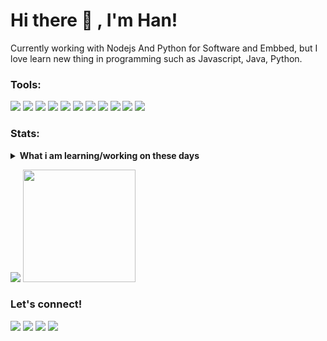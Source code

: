 # Hi there 👋 , I'm Han!
Currently working with Nodejs And Python for Software and Embbed, but I love learn new thing in programming such as Javascript, Java, Python.  

### Tools:
<p>
    <img src="https://img.shields.io/badge/IntelliJIDEA-000000.svg?style=flat&logo=intellij-idea&logoColor=white" />
    <img src="https://img.shields.io/badge/pycharm-143?style=flat&logo=pycharm&logoColor=black&color=black&labelColor=green" />
    <img src="https://img.shields.io/badge/Replit-DD1200?style=flat&logo=Replit&logoColor=white" />
    <img src="https://img.shields.io/badge/Visual%20Studio%20Code-0078d7.svg?style=flat&logo=visual-studio-code&logoColor=white" />
    <img src="https://img.shields.io/badge/firebase-%23039BE5.svg?style=flat&logo=firebase" />
    <img src="https://img.shields.io/badge/DigitalOcean-%230167ff.svg?style=flat&logo=digitalOcean&logoColor=white" />
    <img src="https://img.shields.io/badge/Kali-268BEE?style=flat&logo=kalilinux&logoColor=white" />
    <img src="https://img.shields.io/badge/-Arduino-00979D?style=flat&logo=Arduino&logoColor=white" />
    <img src="https://img.shields.io/badge/Postman-FF6C37?style=flat&logo=postman&logoColor=white" />
    <img src="https://img.shields.io/badge/tor-%237E4798.svg?style=flat&logo=tor-project&logoColor=white" />
    <img src="https://img.shields.io/badge/TensorFlow-%23FF6F00.svg?style=flat&logo=TensorFlow&logoColor=white" />
</p>

### Stats:
<details>
 <summary><strong>What i am learning/working on these days</strong></summary>
    - 🔭 I’m currently working on RPA </br>
    - 🌱 I’m currently learning Python,Java,Node</br>
    - 👯 I’m looking to collaborate on Automation Project, Mobile Apps, Web Project. </br>
    - 🤔 I’m looking for help with master of programming. hehe </br>
    - 💬 Ask me about anything.</br>
    - 📫 How to reach me: <a href="https://t.me/singkat_han">Telegram </a> and <a href="mailto: faisalhanafi0698@gmail.com">Gmail</a></br>
    - 😄 Pronouns: He/Him </br>
    - ⚡ Fun fact: I like sports, especially martial arts, on the other hand, I also like adventures in the wild</br>
</details>
<p>
    <img src="https://github-readme-stats.vercel.app/api?username=Fhanafi&hide=contribs,prs&show_icons=true&hide_border=true&title_color=000" />
    <img src="https://github-readme-stats.vercel.app/api/top-langs/?username=Fhanafi&layout=compact" height=180 />
</p>

### Let's connect!
<p>
    <a href="https://www.instagram.com/7sinchan7/" target="blank"><img src="https://img.shields.io/badge/Faisal_Hanafi-30302f?style=flat&logo=instagram&logoColor=%23ffffff" /></a>
    <a href="https://medium.com/@faisalhanafi112" target="blank"><img src="https://img.shields.io/badge/Faisal_Hanafi-30302f?style=flat&logo=medium" /></a>
    <a href="https://twitter.com/singkat_Han" target="blank"><img src="https://img.shields.io/badge/Faisal_Hanafi_-30302f?style=flat&logo=x" /></a>
    <a href="https://www.facebook.com/profile.php?id=100069192744046" target="blank"><img src="https://img.shields.io/badge/Muhammad_Fais_Al_Hanafi_-30302f?style=flat&logo=facebook" /></a>
</p>

<!--
**Fhanafi/Fhanafi** is a ✨ _special_ ✨ repository because its `README.md` (this file) appears on your GitHub profile.

Here are some ideas to get you started:

- 🔭 I’m currently working on ...
- 🌱 I’m currently learning ...
- 👯 I’m looking to collaborate on ...
- 🤔 I’m looking for help with ...
- 💬 Ask me about ...
- 📫 How to reach me: ...
- 😄 Pronouns: ...
- ⚡ Fun fact: ...
-->

